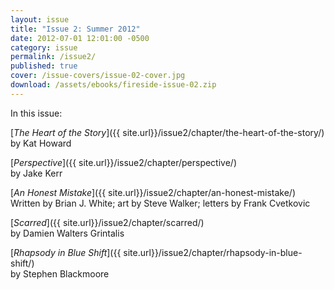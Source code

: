 ```yaml
---
layout: issue
title: "Issue 2: Summer 2012"
date: 2012-07-01 12:01:00 -0500
category: issue
permalink: /issue2/
published: true
cover: /issue-covers/issue-02-cover.jpg
download: /assets/ebooks/fireside-issue-02.zip
---
```


In this issue:

[_The Heart of the Story_]({{ site.url}}/issue2/chapter/the-heart-of-the-story/)<br/>
by Kat Howard

[_Perspective_]({{ site.url}}/issue2/chapter/perspective/)<br/>
by Jake Kerr

[_An Honest Mistake_]({{ site.url}}/issue2/chapter/an-honest-mistake/)<br/>
Written by Brian J. White; art by Steve Walker; letters by Frank Cvetkovic

[_Scarred_]({{ site.url}}/issue2/chapter/scarred/)<br/>
by Damien Walters Grintalis

[_Rhapsody in Blue Shift_]({{ site.url}}/issue2/chapter/rhapsody-in-blue-shift/)<br/>
by Stephen Blackmoore
